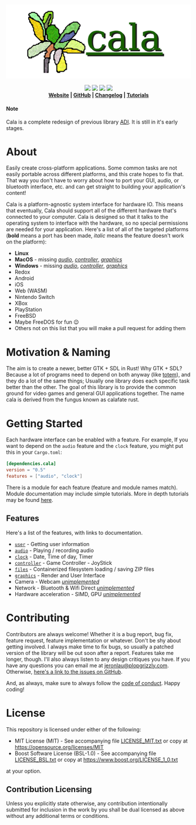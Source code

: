 <p align="center">
  <img alt="Cala" src="logo.svg">
</p>
<p align="center">
<a href="https://docs.rs/cala"><img src="https://docs.rs/cala/badge.svg"></a>
<a href="https://travis-ci.com/Aldarobot/cala"><img src="https://api.travis-ci.com/Aldarobot/cala.svg?branch=master"></a>
<a href="https://crates.io/crates/cala"><img src="https://img.shields.io/crates/v/cala.svg"></a>
<a href="https://discord.gg/nXwF59K"><img src="https://img.shields.io/badge/discord-Cala%20Project-green.svg"></a>
	  <br>
  <strong><a href="https://aldarobot.plopgrizzly.com/cala/">Website</a> | <a href="https://github.com/Aldarobot/cala">GitHub</a> | <a href="https://aldarobot.plopgrizzly.com/cala/changelog">Changelog</a> | <a href="https://aldarobot.plopgrizzly.com/cala/tutorials">Tutorials</a> </strong>
</p>

<p>
<h4>Note</h4>
<p>Cala is a complete redesign of previous library <a href="https://crates.io/crates/adi">ADI</a>.  It is still in it's early stages.
</p>
</p>
<h1>About</h1>
<p>Easily create cross-platform applications.  Some common tasks are not easily portable across different platforms, and this crate hopes to fix that.  That way you don't have to worry about how to port your GUI, audio, or bluetooth interface, etc. and can get straight to building your application's content!
</p>
<p>Cala is a platform-agnostic system interface for hardware IO.  This means that eventually, Cala should support all of the different hardware that's connected to your computer.  Cala is designed so that it talks to the operating system to interface with the hardware, so no special permissions are needed for your application.  Here's a list of all of the targeted platforms (<b>bold</b> means a port has been made, <i>italic</i> means the feature doesn't work on the platform):
<ul>
<li><b>Linux</b></li>
<li><b>MacOS</b> - missing <a href="https://github.com/Aldarobot/cala/issues/5"><i>audio</i></a>, <a href="https://github.com/Aldarobot/cala/issues/7"><i>controller</i></a>, <a href="https://github.com/Aldarobot/cala/issues/9"><i>graphics</i></a></li>
<li><b>Windows</b> - missing <a href="https://github.com/Aldarobot/cala/issues/4"><i>audio</i></a>, <a href="https://github.com/Aldarobot/cala/issues/6"><i>controller</i></a>, <a href="https://github.com/Aldarobot/cala/issues/8"><i>graphics</i></a></li>
<li>Redox</li>
<li>Android</li>
<li>iOS</li>
<li>Web (WASM)</li>
<li>Nintendo Switch</li>
<li>XBox</li>
<li>PlayStation</li>
<li>FreeBSD</li>
<li>Maybe FreeDOS for fun 😉️</li>
<li>Others not on this list that you will make a pull request for adding them</li>
</ul>
</p>

<h1>Motivation & Naming</h1>
<p>
The aim is to create a newer, better GTK + SDL in Rust!  Why GTK + SDL?  Because a lot of programs need to depend on both anyway (like <a href="https://en.wikipedia.org/wiki/Totem_Video_Player">totem</a>), and they do a lot of the same things; Usually one library does each specific task better than the other.  The goal of this library is to provide the common ground for video games and general GUI applications together.  The name cala is derived from the fungus known as calafate rust.

<h1>Getting Started</h1>
<p>Each hardware interface can be enabled with a feature.  For example, If you
want to depend on the <code>audio</code> feature and the <code>clock</code>
feature, you might put this in your <code>Cargo.toml</code>:</p>

```toml
[dependencies.cala]
version = "0.5"
features = ["audio", "clock"]
```

<p>
There is a module for each feature (feature and module names match).  Module documentation may include simple tutorials.  More in depth tutorials may be
found <a href="https://aldarobot.plopgrizzly.com/cala/tutorials">here</a>.
</p>

<h2>Features</h2>
<p>Here's a list of the features, with links to documentation.</p>

<ul>
<li><a href="https://docs.rs/cala/0.5.0/cala/user/index.html"><code>user</code></a> - Getting user information</li>
<li><a href="https://docs.rs/cala/0.5.0/cala/audio/index.html"><code>audio</code></a> - Playing / recording audio</li>
<li><a href="https://docs.rs/cala/0.5.0/cala/clock/index.html"><code>clock</code></a> - Date, Time of day, Timer</li>
<li><a href="https://docs.rs/cala/0.5.0/cala/controller/index.html"><code>controller</code></a> - Game Controller - JoyStick</li>
<li><a href="https://docs.rs/cala/0.5.0/cala/files/index.html"><code>files</code></a> - Containerized filesystem loading / saving ZIP files</li>
<li><a href="https://docs.rs/cala/0.5.0/cala/graphics/index.html"><code>graphics</code></a> - Render and User Interface</li>
<li>Camera - Webcam <a href="https://github.com/Aldarobot/cala/issues/1"><i>unimplemented</i></a></li>
<li>Network - Bluetooth & Wifi Direct <a href="https://github.com/Aldarobot/cala/issues/10"><i>unimplemented</i></a></li>
<li>Hardware acceleration - SIMD, GPU <a href="https://github.com/Aldarobot/cala/issues/11"><i>unimplemented</i></a></li>
</ul>

<h1>Contributing</h1>
<p>
Contributors are always welcome!  Whether it is a bug report, bug fix, feature request, feature implementation or whatever.  Don't be shy about getting involved.  I always make time to fix bugs, so usually a patched version of the library will be out soon after a report.  Features take me longer, though.  I'll also always listen to any design critiques you have.  If you have any questions you can email me at <a href="mailto:jeronlau@plopgrizzly.com">jeronlau@plopgrizzly.com</a>.  Otherwise, <a href="https://github.com/Aldarobot/cala/issues">here's a link to the issues on GitHub</a>.
</p>
<p>
And, as always, make sure to always follow the <a href="https://github.com/Aldarobot/cala/blob/master/CODEOFCONDUCT.md">code of conduct</a>.  Happy coding!
</p>

<h1>License</h1>
<p>
This repository is licensed under either of the following:
</p>
<ul>
<li>MIT License (MIT) - See accompanying file <a href="https://github.com/Aldarobot/cala/blob/master/LICENSE_MIT.txt">LICENSE_MIT.txt</a> or copy at <a href="https://opensource.org/licenses/MIT">https://opensource.org/licenses/MIT</a></li>
<li>Boost Software License (BSL-1.0) - See accompanying file <a href="https://github.com/Aldarobot/cala/blob/master/LICENSE_BSL.txt">LICENSE_BSL.txt</a> or copy at <a href="https://www.boost.org/LICENSE_1_0.txt">https://www.boost.org/LICENSE_1_0.txt</a></li>
</ul>
<p>
at your option.
</p>

<h2>Contribution Licensing</h2>
<p>
Unless you explicitly state otherwise, any contribution intentionally submitted for inclusion in the work by you shall be dual licensed as above without any additional terms or conditions.
</p>
